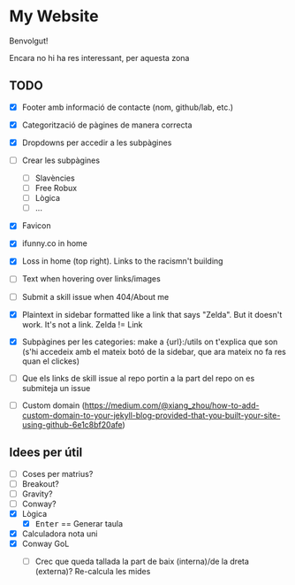 # My Website

Benvolgut!

Encara no hi ha res interessant, per aquesta zona


## TODO
- [X] Footer amb informació de contacte (nom, github/lab, etc.)
- [X] Categorització de pàgines de manera correcta
- [X] Dropdowns per accedir a les subpàgines
- [ ] Crear les subpàgines
    - [ ] Slavències
    - [ ] Free Robux
    - [ ] Lògica
    - [ ] ...
- [X] Favicon
- [X] ifunny.co in home
- [X] Loss in home (top right). Links to the racismn't building
- [ ] Text when hovering over links/images
- [ ] Submit a skill issue when 404/About me
- [X] Plaintext in sidebar formatted like a link that says "Zelda". But it doesn't work. It's not a link. Zelda != Link
- [X] Subpàgines per les categories: make a {url}:/utils on t'explica que son (s'hi accedeix amb el mateix botó de la sidebar, que ara mateix no fa res quan el clickes)
- [ ] Que els links de skill issue al repo portin a la part del repo on es submiteja un issue
- [ ] Custom domain (https://medium.com/@xiang_zhou/how-to-add-custom-domain-to-your-jekyll-blog-provided-that-you-built-your-site-using-github-6e1c8bf20afe)


## Idees per útil
- [ ] Coses per matrius?
- [ ] Breakout?
- [ ] Gravity?
- [ ] Conway?
- [X] Lògica
    - [X] <kbd>Enter</kbd> == Generar taula
- [X] Calculadora nota uni
- [X] Conway GoL
    - [ ] Crec que queda tallada la part de baix (interna)/de la dreta (externa)? Re-calcula les mides

